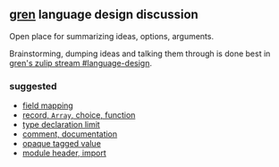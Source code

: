 ## [gren](https://gren-lang.org/) language design discussion

Open place for summarizing ideas, options, arguments.

Brainstorming, dumping ideas and talking them through is done best in [gren's zulip stream #language-design](https://gren.zulipchat.com/#narrow/stream/318904-language-design).

### suggested

  - [field mapping](/field-mapping.md)
  - [record, `Array`, choice, function](/record-choice-function.md)
  - [type declaration limit](/type-declaration-limit.md)
  - [comment, documentation](/comment-documentation.md)
  - [opaque tagged value](/opaque-tagged-value.md)
  - [module header, import](/module-header-import.md)
